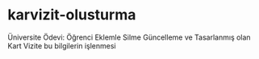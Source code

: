 # karvizit-olusturma
Üniversite Ödevi: Öğrenci Eklemle Silme Güncelleme ve Tasarlanmış olan Kart Vizite bu bilgilerin işlenmesi
